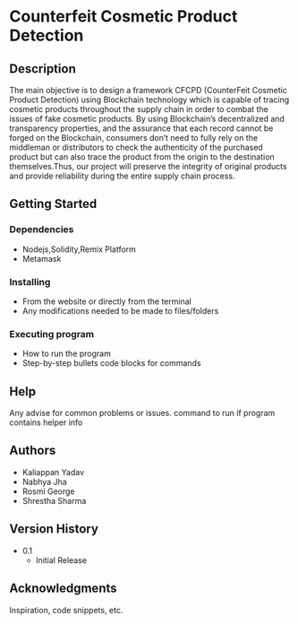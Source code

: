 # Counterfeit Cosmetic Product Detection

## Description

The main objective is to design a framework CFCPD (CounterFeit Cosmetic Product Detection) using Blockchain technology which is capable of tracing cosmetic products throughout the supply chain in order to combat the issues of fake cosmetic products. By using Blockchain’s decentralized and transparency properties, and the assurance that each record cannot be forged on the Blockchain, consumers don’t need to fully rely on the middleman or distributors to check the authenticity of the purchased product but can also trace the product from the origin to the  destination themselves.Thus, our project will preserve the integrity of original products and provide reliability during the entire supply chain process.



## Getting Started

### Dependencies

* Nodejs,Solidity,Remix Platform
* Metamask

### Installing

* From the website or directly from the terminal
* Any modifications needed to be made to files/folders

### Executing program

* How to run the program
* Step-by-step bullets
code blocks for commands


## Help

Any advise for common problems or issues.
command to run if program contains helper info


## Authors

* Kaliappan Yadav  
* Nabhya Jha  
* Rosmi George  
* Shrestha Sharma

## Version History

* 0.1
    * Initial Release

## Acknowledgments

Inspiration, code snippets, etc.
